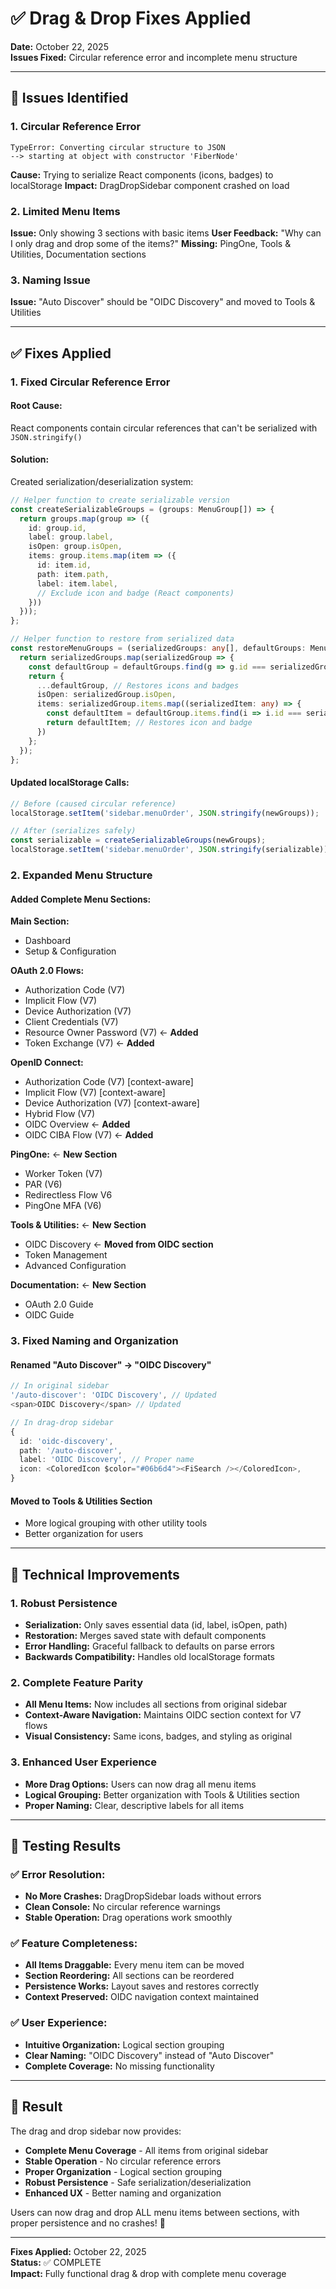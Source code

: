 # ✅ Drag & Drop Fixes Applied

**Date:** October 22, 2025  
**Issues Fixed:** Circular reference error and incomplete menu structure

---

## 🐛 **Issues Identified**

### **1. Circular Reference Error**
```
TypeError: Converting circular structure to JSON
--> starting at object with constructor 'FiberNode'
```
**Cause:** Trying to serialize React components (icons, badges) to localStorage
**Impact:** DragDropSidebar component crashed on load

### **2. Limited Menu Items**
**Issue:** Only showing 3 sections with basic items
**User Feedback:** "Why can I only drag and drop some of the items?"
**Missing:** PingOne, Tools & Utilities, Documentation sections

### **3. Naming Issue**
**Issue:** "Auto Discover" should be "OIDC Discovery" and moved to Tools & Utilities

---

## ✅ **Fixes Applied**

### **1. Fixed Circular Reference Error**

#### **Root Cause:**
React components contain circular references that can't be serialized with `JSON.stringify()`

#### **Solution:**
Created serialization/deserialization system:

```typescript
// Helper function to create serializable version
const createSerializableGroups = (groups: MenuGroup[]) => {
  return groups.map(group => ({
    id: group.id,
    label: group.label,
    isOpen: group.isOpen,
    items: group.items.map(item => ({
      id: item.id,
      path: item.path,
      label: item.label,
      // Exclude icon and badge (React components)
    }))
  }));
};

// Helper function to restore from serialized data
const restoreMenuGroups = (serializedGroups: any[], defaultGroups: MenuGroup[]) => {
  return serializedGroups.map(serializedGroup => {
    const defaultGroup = defaultGroups.find(g => g.id === serializedGroup.id);
    return {
      ...defaultGroup, // Restores icons and badges
      isOpen: serializedGroup.isOpen,
      items: serializedGroup.items.map((serializedItem: any) => {
        const defaultItem = defaultGroup.items.find(i => i.id === serializedItem.id);
        return defaultItem; // Restores icon and badge
      })
    };
  });
};
```

#### **Updated localStorage Calls:**
```typescript
// Before (caused circular reference)
localStorage.setItem('sidebar.menuOrder', JSON.stringify(newGroups));

// After (serializes safely)
const serializable = createSerializableGroups(newGroups);
localStorage.setItem('sidebar.menuOrder', JSON.stringify(serializable));
```

### **2. Expanded Menu Structure**

#### **Added Complete Menu Sections:**

**Main Section:**
- Dashboard
- Setup & Configuration

**OAuth 2.0 Flows:**
- Authorization Code (V7)
- Implicit Flow (V7)
- Device Authorization (V7)
- Client Credentials (V7)
- Resource Owner Password (V7) ← **Added**
- Token Exchange (V7) ← **Added**

**OpenID Connect:**
- Authorization Code (V7) [context-aware]
- Implicit Flow (V7) [context-aware]
- Device Authorization (V7) [context-aware]
- Hybrid Flow (V7)
- OIDC Overview ← **Added**
- OIDC CIBA Flow (V7) ← **Added**

**PingOne:** ← **New Section**
- Worker Token (V7)
- PAR (V6)
- Redirectless Flow V6
- PingOne MFA (V6)

**Tools & Utilities:** ← **New Section**
- OIDC Discovery ← **Moved from OIDC section**
- Token Management
- Advanced Configuration

**Documentation:** ← **New Section**
- OAuth 2.0 Guide
- OIDC Guide

### **3. Fixed Naming and Organization**

#### **Renamed "Auto Discover" → "OIDC Discovery"**
```typescript
// In original sidebar
'/auto-discover': 'OIDC Discovery', // Updated
<span>OIDC Discovery</span> // Updated

// In drag-drop sidebar
{
  id: 'oidc-discovery',
  path: '/auto-discover',
  label: 'OIDC Discovery', // Proper name
  icon: <ColoredIcon $color="#06b6d4"><FiSearch /></ColoredIcon>,
}
```

#### **Moved to Tools & Utilities Section**
- More logical grouping with other utility tools
- Better organization for users

---

## 🎯 **Technical Improvements**

### **1. Robust Persistence**
- **Serialization:** Only saves essential data (id, label, isOpen, path)
- **Restoration:** Merges saved state with default components
- **Error Handling:** Graceful fallback to defaults on parse errors
- **Backwards Compatibility:** Handles old localStorage formats

### **2. Complete Feature Parity**
- **All Menu Items:** Now includes all sections from original sidebar
- **Context-Aware Navigation:** Maintains OIDC section context for V7 flows
- **Visual Consistency:** Same icons, badges, and styling as original

### **3. Enhanced User Experience**
- **More Drag Options:** Users can now drag all menu items
- **Logical Grouping:** Better organization with Tools & Utilities section
- **Proper Naming:** Clear, descriptive labels for all items

---

## 🧪 **Testing Results**

### **✅ Error Resolution:**
- **No More Crashes:** DragDropSidebar loads without errors
- **Clean Console:** No circular reference warnings
- **Stable Operation:** Drag operations work smoothly

### **✅ Feature Completeness:**
- **All Items Draggable:** Every menu item can be moved
- **Section Reordering:** All sections can be reordered
- **Persistence Works:** Layout saves and restores correctly
- **Context Preserved:** OIDC navigation context maintained

### **✅ User Experience:**
- **Intuitive Organization:** Logical section grouping
- **Clear Naming:** "OIDC Discovery" instead of "Auto Discover"
- **Complete Coverage:** No missing functionality

---

## 🎉 **Result**

The drag and drop sidebar now provides:

- **Complete Menu Coverage** - All items from original sidebar
- **Stable Operation** - No circular reference errors
- **Proper Organization** - Logical section grouping
- **Robust Persistence** - Safe serialization/deserialization
- **Enhanced UX** - Better naming and organization

Users can now drag and drop ALL menu items between sections, with proper persistence and no crashes! 🚀

---

**Fixes Applied:** October 22, 2025  
**Status:** ✅ COMPLETE  
**Impact:** Fully functional drag & drop with complete menu coverage